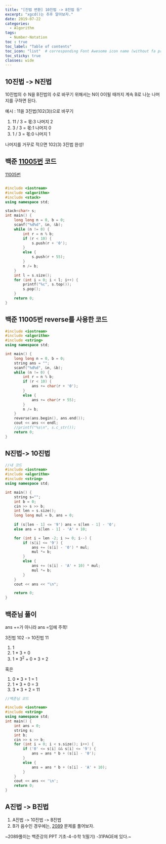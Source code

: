 ```yaml
---
title: "[진법 변환] 10진법 -> 8진법 등"
excerpt: "xgcd()는 추후 알아보자."
date: 2019-07-22
categories:
  - Algorithm
tags:
  - Number-Notation
toc : true
toc_label: "Table of contents"
toc_icon: "list"  # corresponding Font Awesome icon name (without fa prefix)
toc_sticky: true
classes: wide  
---
```


## 10진법 -> N진법

10진법의 수 N을 B진법의 수로 바꾸기 위해서는 N이 0이될 때까지 계속 B로 나눈 나머지를 구하면 된다.  

예시 : 11을 3진법($102(3)$)으로 바꾸기  

1. 11 / 3 = 몫:3 나머지 2 
2. 3 / 3 = 몫:1 나머지 0  
3. 1 / 3 = 몫:0 나머지 1  

나머지를 거꾸로 적으면 102(3) 3진법 완성!  

## 백준 [11005번](https://www.acmicpc.net/problem/11005) 코드

[11005번](https://www.acmicpc.net/problem/11005)

```cpp

#include <iostream>
#include <algorithm>
#include <stack>
using namespace std;

stack<char> s;
int main() {
	long long n = 0, b = 0;
	scanf("%d%d", &n, &b);
	while (n != 0) {
		int r = n % b;
		if (r < 10) {
			s.push(r + '0');
		}
		else {
			s.push(r + 55);
		}
		n /= b;
	}
	int l = s.size();
	for (int i = 0; i < l; i++) {
		printf("%c", s.top());
		s.pop();
	}
	return 0;
}

```

## 백준 11005번 reverse를 사용한 코드

```cpp
#include <iostream>
#include <algorithm>
#include <string>
using namespace std;

int main() {
	long long n = 0, b = 0;
	string ans = "";
	scanf("%d%d", &n, &b);
	while (n != 0) {
		int r = n % b;
		if (r < 10) {
			ans += char(r + '0');
		}
		else {
			ans += char(r + 55);
		}
		n /= b;
	}
	reverse(ans.begin(), ans.end());
	cout << ans << endl;
	//printf("%s\n", s.c_str());
	return 0;
}

```

## N진법-> 10진법


```cpp
//내 코드
#include <iostream>
#include <algorithm>
#include <string>
using namespace std;

int main() {
	string s="";
	int b = 0;
	cin >> s >> b;
	int len = s.size();
	long long mul = b, ans = 0;
	
	if (s[len - 1] <= '9') ans = s[len - 1] - '0';
	else ans = s[len - 1] - 'A' + 10;

	for (int i = len -2; i >= 0; i--) {
		if (s[i] <= '9') {
			ans += (s[i] - '0') * mul;
			mul *= b;
		}
		else {
			ans += (s[i] - 'A' + 10) * mul;
			mul *= b;
		}
	}
	cout << ans << "\n";

	return 0;
}
```

## 백준님 풀이

ans +=가 아니라 ans =임에 주목!

3진법 102 -> 10진법 11 

1. 1
2. 1 * 3 + 0
3. 1 * $3^{2}$ + 0 * 3 + 2

혹은  

1. 0 * 3 + 1 = 1
2. 1 * 3 + 0 = 3
3. 3 * 3 + 2 = 11

```cpp
//백준님 코드

#include <iostream>
#include <string>
using namespace std;
int main() {
	int ans = 0;
	string s;
	int b;
	cin >> s >> b;
	for (int i = 0; i < s.size(); i++) {
		if ('0' <= s[i] && s[i] <= '9') {
			ans = ans * b + (s[i] - '0');
		}
		else {
			ans = ans * b + (s[i] - 'A' + 10);
		}
	}
	cout << ans << '\n';
	return 0;
}
```

## A진법 -> B진법

1. A진법 -> 10진법 -> B진법
2. B가 음수인 경우에는, [2089](https://www.acmicpc.net/problem/2089) 문제를 풀어보자.

~2089풀이는 백준강의 PPT 기초-4-수학 1(필기) -31PAGE에 있다.~

